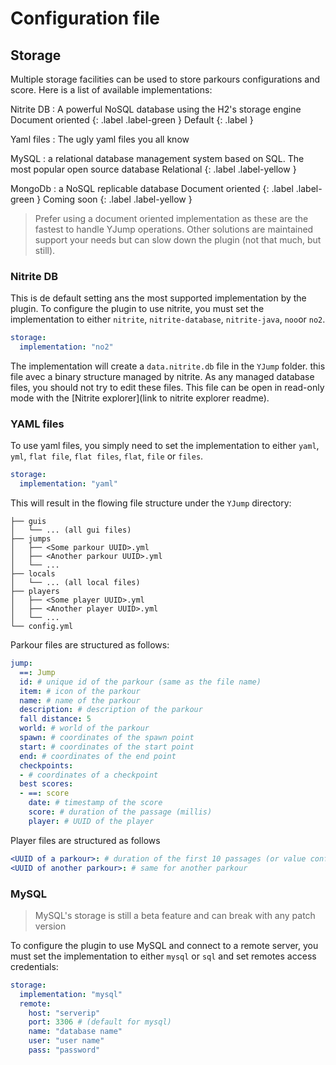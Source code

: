 # Configuration file

## Storage
Multiple storage facilities can be used to store parkours configurations and score. Here is a list of available
implementations:

Nitrite DB
: A powerful NoSQL database using the H2's storage engine
  Document oriented
  {: .label .label-green }
  Default
  {: .label }

Yaml files
: The ugly yaml files you all know

MySQL
: a relational database management system based on SQL. The most popular open source database
  Relational
  {: .label .label-yellow }

MongoDb
: a NoSQL replicable database
  Document oriented
  {: .label .label-green }
  Coming soon
  {: .label .label-yellow }

> Prefer using a document oriented implementation as these are the fastest to handle YJump operations. Other solutions
> are maintained support your needs but can slow down the plugin (not that much, but still).

### Nitrite DB

This is de default setting ans the most supported implementation by the plugin. To configure the plugin to use nitrite,
you must set the implementation to either `nitrite`, `nitrite-database`, `nitrite-java`, `noo`or `no2`.

```yaml
storage:
  implementation: "no2"
```

The implementation will create a `data.nitrite.db` file in the `YJump` folder. this file avec a binary structure managed
by nitrite. As any managed database files, you should not try to edit these files. This file can be open in read-only
mode with the [Nitrite explorer](link to nitrite explorer readme).

### YAML files

To use yaml files, you simply need to set the implementation to either `yaml`, `yml`, `flat file`, `flat files`, `flat`,
`file` or `files`.

```yaml
storage:
  implementation: "yaml"
```

This will result in the flowing file structure under the `YJump` directory:

```
├── guis
│   └── ... (all gui files)
├── jumps
│   ├── <Some parkour UUID>.yml
│   ├── <Another parkour UUID>.yml
│   └── ...
├── locals
│   └── ... (all local files)
├── players
│   ├── <Some player UUID>.yml
│   ├── <Another player UUID>.yml
│   └── ...
└── config.yml
```

Parkour files are structured as follows:

```yaml
jump:
  ==: Jump
  id: # unique id of the parkour (same as the file name)
  item: # icon of the parkour
  name: # name of the parkour
  description: # description of the parkour
  fall distance: 5
  world: # world of the parkour
  spawn: # coordinates of the spawn point
  start: # coordinates of the start point
  end: # coordinates of the end point
  checkpoints:
  - # coordinates of a checkpoint
  best scores:
  - ==: score
    date: # timestamp of the score
    score: # duration of the passage (millis)
    player: # UUID of the player
```

Player files are structured as follows

 ```yaml
<UUID of a parkour>: # duration of the first 10 passages (or value configured in config.yml) in millis
<UUID of another parkour>: # same for another parkour
```

### MySQL

> MySQL's storage is still a beta feature and can break with any patch version

To configure the plugin to use MySQL and connect to a remote server, you must set the implementation to either `mysql`
or `sql` and set remotes access credentials:

```yaml
storage:
  implementation: "mysql"
  remote:
    host: "serverip"
    port: 3306 # (default for mysql)
    name: "database name"
    user: "user name"
    pass: "password"
```
